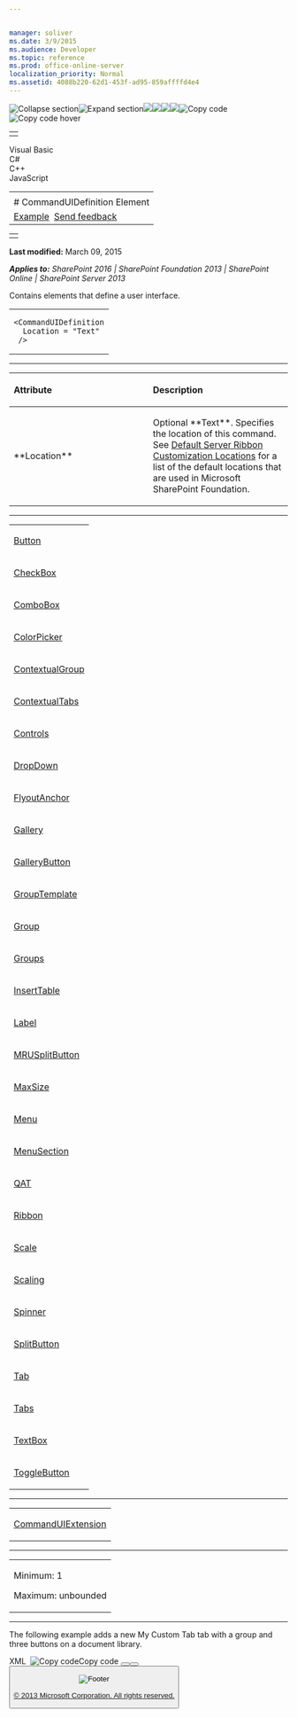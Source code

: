 ```yaml
---


manager: soliver
ms.date: 3/9/2015
ms.audience: Developer
ms.topic: reference
ms.prod: office-online-server
localization_priority: Normal
ms.assetid: 4088b220-62d1-453f-ad95-859affffd4e4
---
```


![Collapse
section](../icons/collapse_all.gif "Collapse section")![Expand
section](../icons/expand_all.gif "Expand section")![](../icons/collapse_all.gif)![](../icons/expand_all.gif)![](../icons/dropdown.gif)![](../icons/dropdownHover.gif)![Copy
code](../icons/copycode.gif "Copy code")![Copy code
hover](../icons/copycodeHighlight.gif "Copy code hover")
<table>
<tbody>
<tr class="odd">
<td align="left"></td>
</tr>
</tbody>
</table>

Visual Basic  
C\#  
C++  
JavaScript  

<table>
<tbody>
<tr class="odd">
<td align="left"><span id="runningHeaderText"></span></td>
</tr>
<tr class="even">
<td align="left"># CommandUIDefinition Element</td>
</tr>
<tr class="odd">
<td align="left"><a href="#exampleToggle">Example</a>  <span id="headfeedbackarea" class="feedbackhead"><a href="javascript:SubmitFeedback(&#39;docthis@Microsoft.com&#39;,&#39;&#39;,&#39;&#39;,&#39;&#39;,&#39;1.0.18082.1225&#39;,&#39;%0\dThank%20you%20for%20your%20feedback.%20The%20developer%20writing%20teams%20use%20your%20feedback%20to%20improve%20documentation.%20While%20we%20are%20reviewing%20your%20feedback,%20we%20may%20send%20you%20e-mail%20to%20ask%20for%20clarification%20or%20feedback%20on%20a%20solution.%20We%20do%20not%20use%20your%20e-mail%20address%20for%20any%20other%20purpose%20and%20we%20delete%20it%20after%20we%20finish%20our%20review.%0\AFor%20further%20information%20about%20the%20privacy%20policies%20of%20Microsoft,%20please%20see%20http://privacy.microsoft.com/en-us/default.aspx.%0\A%0\d&#39;,&#39;Customer%20feedback&#39;);">Send feedback</a></span></td>
</tr>
</tbody>
</table>

<table>
<colgroup>
<col width="100%" />
</colgroup>
<tbody>
<tr class="odd">
<td align="left"></td>
</tr>
</tbody>
</table>

**Last modified:** March 09, 2015

***Applies to:** SharePoint 2016 | SharePoint Foundation 2013 |
SharePoint Online | SharePoint Server 2013*

Contains elements that define a user interface.

<span codelanguage="other"></span>
<table>
<colgroup>
<col width="100%" />
</colgroup>
<tbody>
<tr class="odd">
<td align="left"><pre><code>&lt;CommandUIDefinition
  Location = &quot;Text&quot;
 /&gt;</code></pre></td>
</tr>
</tbody>
</table>


-----------------------------------------------------------------------------------------------------------------------------------------------------------------------------------------------

<table>
<colgroup>
<col width="50%" />
<col width="50%" />
</colgroup>
<thead>
<tr class="header">
<th align="left"><p>Attribute</p></th>
<th align="left"><p>Description</p></th>
</tr>
</thead>
<tbody>
<tr class="odd">
<td align="left"><p>**Location**</p></td>
<td align="left"><p>Optional **Text**. Specifies the location of this command. See <a href="http://msdn.microsoft.com/library/9ca6e4cc-9c51-4579-8f57-cf5aa59de5fd(Office.15).aspx">Default Server Ribbon Customization Locations</a> for a list of the default locations that are used in Microsoft SharePoint Foundation.</p></td>
</tr>
</tbody>
</table>


---------------------------------------------------------------------------------------------------------------------------------------------------------------------------------------------------

<table>
<colgroup>
<col width="100%" />
</colgroup>
<tbody>
<tr class="odd">
<td align="left"><p><a href="button-element.htm">Button</a></p></td>
</tr>
<tr class="even">
<td align="left"><p><a href="checkbox-element.htm">CheckBox</a></p></td>
</tr>
<tr class="odd">
<td align="left"><p><a href="combobox-element.htm">ComboBox</a></p></td>
</tr>
<tr class="even">
<td align="left"><p><a href="colorpicker-element.htm">ColorPicker</a></p></td>
</tr>
<tr class="odd">
<td align="left"><p><a href="contextualgroup-element.htm">ContextualGroup</a></p></td>
</tr>
<tr class="even">
<td align="left"><p><a href="contextualtabs-element.htm">ContextualTabs</a></p></td>
</tr>
<tr class="odd">
<td align="left"><p><a href="controls-element-commanduidefinition.htm">Controls</a></p></td>
</tr>
<tr class="even">
<td align="left"><p><a href="dropdown-element.htm">DropDown</a></p></td>
</tr>
<tr class="odd">
<td align="left"><p><a href="flyoutanchor-element.htm">FlyoutAnchor</a></p></td>
</tr>
<tr class="even">
<td align="left"><p><a href="gallery-element.htm">Gallery</a></p></td>
</tr>
<tr class="odd">
<td align="left"><p><a href="gallerybutton-element-group.htm">GalleryButton</a></p></td>
</tr>
<tr class="even">
<td align="left"><p><a href="grouptemplate-element.htm">GroupTemplate</a></p></td>
</tr>
<tr class="odd">
<td align="left"><p><a href="group-element-ribbon.htm">Group</a></p></td>
</tr>
<tr class="even">
<td align="left"><p><a href="groups-element.htm">Groups</a></p></td>
</tr>
<tr class="odd">
<td align="left"><p><a href="inserttable-element.htm">InsertTable</a></p></td>
</tr>
<tr class="even">
<td align="left"><p><a href="label-element.htm">Label</a></p></td>
</tr>
<tr class="odd">
<td align="left"><p><a href="mrusplitbutton-element.htm">MRUSplitButton</a></p></td>
</tr>
<tr class="even">
<td align="left"><p><a href="maxsize-element.htm">MaxSize</a></p></td>
</tr>
<tr class="odd">
<td align="left"><p><a href="menu-element.htm">Menu</a></p></td>
</tr>
<tr class="even">
<td align="left"><p><a href="menusection-element.htm">MenuSection</a></p></td>
</tr>
<tr class="odd">
<td align="left"><p><a href="qat-element.htm">QAT</a></p></td>
</tr>
<tr class="even">
<td align="left"><p><a href="ribbon-element.htm">Ribbon</a></p></td>
</tr>
<tr class="odd">
<td align="left"><p><a href="scale-element.htm">Scale</a></p></td>
</tr>
<tr class="even">
<td align="left"><p><a href="scaling-element.htm">Scaling</a></p></td>
</tr>
<tr class="odd">
<td align="left"><p><a href="spinner-element.htm">Spinner</a></p></td>
</tr>
<tr class="even">
<td align="left"><p><a href="splitbutton-element.htm">SplitButton</a></p></td>
</tr>
<tr class="odd">
<td align="left"><p><a href="tab-element.htm">Tab</a></p></td>
</tr>
<tr class="even">
<td align="left"><p><a href="tabs-element.htm">Tabs</a></p></td>
</tr>
<tr class="odd">
<td align="left"><p><a href="textbox-element.htm">TextBox</a></p></td>
</tr>
<tr class="even">
<td align="left"><p><a href="togglebutton-element.htm">ToggleButton</a></p></td>
</tr>
</tbody>
</table>


----------------------------------------------------------------------------------------------------------------------------------------------------------------------------------------------------

<table>
<colgroup>
<col width="100%" />
</colgroup>
<tbody>
<tr class="odd">
<td align="left"><p><a href="commanduiextension-element.htm">CommandUIExtension</a></p></td>
</tr>
</tbody>
</table>


------------------------------------------------------------------------------------------------------------------------------------------------------------------------------------------------

<table>
<colgroup>
<col width="100%" />
</colgroup>
<tbody>
<tr class="odd">
<td align="left"><p>Minimum: 1</p>
<p>Maximum: unbounded</p></td>
</tr>
</tbody>
</table>


------------------------------------------------------------------------------------------------------------------------------------------------------------------------------------------

The following example adds a new <span class="ui">My Custom Tab</span>
tab with a group and three buttons on a document library.

<span codelanguage="xmlLang"></span>
XML 
<span class="copyCode" onclick="CopyCode(this)"
onkeypress="CopyCode_CheckKey(this, event)"
onmouseover="ChangeCopyCodeIcon(this)"
onmouseout="ChangeCopyCodeIcon(this)" tabindex="0">![Copy
code](../icons/copycode.gif "Copy code")Copy code</span>
    <Elements xmlns="http://schemas.microsoft.com/sharepoint/">
      <CustomAction
        Id="MyCustomRibbonTab"
        Location="CommandUI.Ribbon.ListView"
        RegistrationId="101" 
        RegistrationType="List">
          <CommandUIExtension>
            <CommandUIDefinitions>
              <CommandUIDefinition
                Location="Ribbon.Tabs._children">
                <Tab 
                  Id="Ribbon.CustomTabExample" 
                  Title="My Custom Tab" 
                  Description="This holds my custom commands!" 
                  Sequence="501">
                <Scaling
                  Id="Ribbon.CustomTabExample.Scaling">
                  <MaxSize
                    Id="Ribbon.CustomTabExample.MaxSize" 
                    GroupId="Ribbon.CustomTabExample.CustomGroupExample" 
                    Size="OneLargeTwoMedium"/>
                  <Scale 
                    Id="Ribbon.CustomTabExample.Scaling.CustomTabScaling"
                    GroupId="Ribbon.CustomTabExample.CustomGroupExample" 
                    Size="OneLargeTwoMedium" />
                </Scaling>
                <Groups Id="Ribbon.CustomTabExample.Groups">
                  <Group 
                    Id="Ribbon.CustomTabExample.CustomGroupExample" 
                    Description="This is a custom group!" 
                    Title="Custom Group" 
                    Sequence="52" 
                    Template="Ribbon.Templates.CustomTemplateExample">
                    <Controls Id="Ribbon.CustomTabExample.CustomGroupExample.Controls">
                      <Button 
                        Id="Ribbon.CustomTabExample.CustomGroupExample.HelloWorld" 
                        Command="CustomTabExample.HelloWorldCommand" 
                        Sequence="15" 
                        Description="Says hello to the World!" 
                        LabelText="Hello, World!" 
                        TemplateAlias="cust1"/>
                      <Button 
                        Id="Ribbon.CustomTabExample.CustomGroupExample.GoodbyeWorld" 
                        Command="CustomTabExample.GoodbyeWorldCommand" 
                        Sequence="17" 
                        Description="Says good-bye to the World!" 
                        LabelText="Good-bye, World!" 
                        TemplateAlias="cust2"/>
                      <Button 
                        Id="Ribbon.CustomTabExample.CustomGroupExample.LoveWorld" 
                        Command="CustomTabExample.LoveWorldCommand" 
                        Sequence="19" 
                        Description="Says I love the World!" 
                        LabelText="I love you, World!" 
                        TemplateAlias="cust3"/>
                    </Controls>
                  </Group>
                </Groups>
              </Tab>
            </CommandUIDefinition>
            <CommandUIDefinition Location="Ribbon.Templates._children">
              <GroupTemplate Id="Ribbon.Templates.CustomTemplateExample">
                <Layout 
                  Title="OneLargeTwoMedium" 
                  LayoutTitle="OneLargeTwoMedium">
                  <Section Alignment="Top" Type="OneRow">
                    <Row>
                      <ControlRef DisplayMode="Large" TemplateAlias="cust1" />
                    </Row>
                  </Section>
                  <Section Alignment="Top" Type="TwoRow">
                    <Row>
                      <ControlRef DisplayMode="Medium" TemplateAlias="cust2" />
                    </Row>
                    <Row>
                      <ControlRef DisplayMode="Medium" TemplateAlias="cust3" />
                    </Row>
                  </Section>
                </Layout>
              </GroupTemplate>
            </CommandUIDefinition>
          </CommandUIDefinitions>
          <CommandUIHandlers>
            <CommandUIHandler
              Command="CustomTabExample.HelloWorldCommand" 
              CommandAction="javascript:alert('Hello, world!');" />
            <CommandUIHandler 
              Command="CustomTabExample.GoodbyeWorldCommand" 
              CommandAction="javascript:alert('Good-bye, world!');" />
            <CommandUIHandler 
              Command="CustomTabExample.LoveWorldCommand" 
              CommandAction="javascript:alert('I love you, world!');" />
          </CommandUIHandlers>
        </CommandUIExtension>
      </CustomAction>
    </Elements>

![Footer](../icons/footer.gif "Footer")

[© 2013 Microsoft Corporation. All rights
reserved.](office-2013-documentation-copyright-notice.htm)



